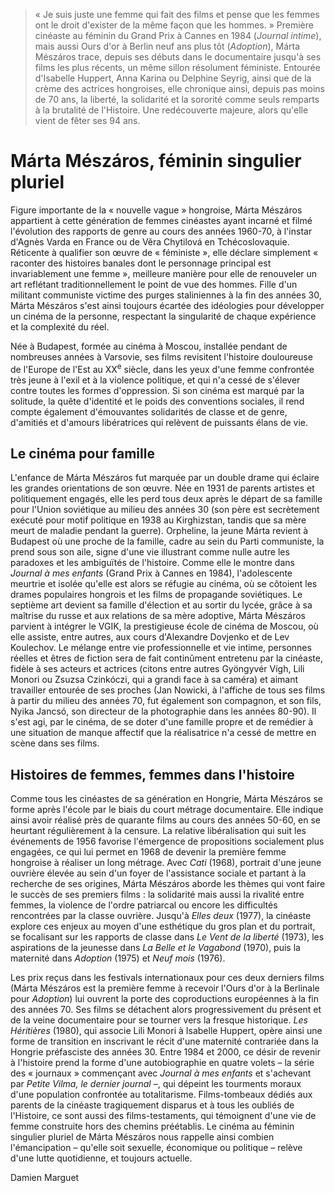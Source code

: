 > « Je suis juste une femme qui fait des films et pense que les femmes ont le droit d'exister de la même façon que les hommes. » Première cinéaste au féminin du Grand Prix à Cannes en 1984 (_Journal intime_), mais aussi Ours d'or à Berlin neuf ans plus tôt (_Adoption_), Márta Mészáros trace, depuis ses débuts dans le documentaire jusqu'à ses films les plus récents, un même sillon résolument féministe. Entourée d'Isabelle Huppert, Anna Karina ou Delphine Seyrig, ainsi que de la crème des actrices hongroises, elle chronique ainsi, depuis pas moins de 70 ans, la liberté, la solidarité et la sororité comme seuls remparts à la brutalité de l'Histoire. Une redécouverte majeure, alors qu'elle vient de fêter ses 94 ans.

# Márta Mészáros, féminin singulier pluriel

Figure importante de la « nouvelle vague » hongroise, Márta Mészáros appartient à cette génération de femmes cinéastes ayant incarné et filmé l'évolution des rapports de genre au cours des années 1960-70, à l'instar d'Agnès Varda en France ou de Věra Chytilová en Tchécoslovaquie. Réticente à qualifier son œuvre de « féministe », elle déclare simplement « raconter des histoires banales dont le personnage principal est invariablement une femme », meilleure manière pour elle de renouveler un art reflétant traditionnellement le point de vue des hommes. Fille d'un militant communiste victime des purges staliniennes à la fin des années 30, Márta Mészáros s'est ainsi toujours écartée des idéologies pour développer un cinéma de la personne, respectant la singularité de chaque expérience et la complexité du réel.

Née à Budapest, formée au cinéma à Moscou, installée pendant de nombreuses années à Varsovie, ses films revisitent l'histoire douloureuse de l'Europe de l'Est au XX<sup>e</sup> siècle, dans les yeux d'une femme confrontée très jeune à l'exil et à la violence politique, et qui n'a cessé de s'élever contre toutes les formes d'oppression. Si son cinéma est marqué par la solitude, la quête d'identité et le poids des conventions sociales, il rend compte également d'émouvantes solidarités de classe et de genre, d'amitiés et d'amours libératrices qui relèvent de puissants élans de vie.

## Le cinéma pour famille

L'enfance de Márta Mészáros fut marquée par un double drame qui éclaire les grandes orientations de son œuvre. Née en 1931 de parents artistes et politiquement engagés, elle les perd tous deux après le départ de sa famille pour l'Union soviétique au milieu des années 30 (son père est secrètement exécuté pour motif politique en 1938 au Kirghizstan, tandis que sa mère meurt de maladie pendant la guerre). Orpheline, la jeune Márta revient à Budapest où une proche de la famille, cadre au sein du Parti communiste, la prend sous son aile, signe d'une vie illustrant comme nulle autre les paradoxes et les ambiguïtés de l'histoire. Comme elle le montre dans _Journal à mes enfants_ (Grand Prix à Cannes en 1984), l'adolescente meurtrie et isolée qu'elle est alors se réfugie au cinéma, où se côtoient les drames populaires hongrois et les films de propagande soviétiques. Le septième art devient sa famille d'élection et au sortir du lycée, grâce à sa maîtrise du russe et aux relations de sa mère adoptive, Márta Mészáros parvient à intégrer le VGIK, la prestigieuse école de cinéma de Moscou, où elle assiste, entre autres, aux cours d'Alexandre Dovjenko et de Lev Koulechov. Le mélange entre vie professionnelle et vie intime, personnes réelles et êtres de fiction sera de fait continûment entretenu par la cinéaste, fidèle à ses acteurs et actrices (citons entre autres Gyöngyvér Vígh, Lili Monori ou Zsuzsa Czinkóczi, qui a grandi face à sa caméra) et aimant travailler entourée de ses proches (Jan Nowicki, à l'affiche de tous ses films à partir du milieu des années 70, fut également son compagnon, et son fils, Nyika Jancsó, son directeur de la photographie dans les années 80-90). Il s'est agi, par le cinéma, de se doter d'une famille propre et de remédier à une situation de manque affectif que la réalisatrice n'a cessé de mettre en scène dans ses films.

## Histoires de femmes, femmes dans l'histoire

Comme tous les cinéastes de sa génération en Hongrie, Márta Mészáros se forme après l'école par le biais du court métrage documentaire. Elle indique ainsi avoir réalisé près de quarante films au cours des années 50-60, en se heurtant régulièrement à la censure. La relative libéralisation qui suit les événements de 1956 favorise l'émergence de propositions socialement plus engagées, ce qui lui permet en 1968 de devenir la première femme hongroise à réaliser un long métrage. Avec _Cati_ (1968), portrait d'une jeune ouvrière élevée au sein d'un foyer de l'assistance sociale et partant à la recherche de ses origines, Márta Mészáros aborde les thèmes qui vont faire le succès de ses premiers films : la solidarité mais aussi la rivalité entre femmes, la violence de l'ordre patriarcal ou encore les difficultés rencontrées par la classe ouvrière. Jusqu'à _Elles deux_ (1977), la cinéaste explore ces enjeux au moyen d'une esthétique du gros plan et du portrait, se focalisant sur les rapports de classe dans _Le Vent de la liberté_ (1973), les aspirations de la jeunesse dans _La Belle et le Vagabond_ (1970), puis la maternité dans _Adoption_ (1975) et _Neuf mois_ (1976).

Les prix reçus dans les festivals internationaux pour ces deux derniers films (Márta Mészáros est la première femme à recevoir l'Ours d'or à la Berlinale pour _Adoption_) lui ouvrent la porte des coproductions européennes à la fin des années 70. Ses films se détachent alors progressivement du présent et de la veine documentaire pour se tourner vers la fresque historique. _Les Héritières_ (1980), qui associe Lili Monori à Isabelle Huppert, opère ainsi une forme de transition en inscrivant le récit d'une maternité contrariée dans la Hongrie préfasciste des années 30. Entre 1984 et 2000, ce désir de revenir à l'histoire prend la forme d'une autobiographie en quatre volets – la série des « journaux » commençant avec _Journal à mes enfants_ et s'achevant par _Petite Vilma, le dernier journal_ –, qui dépeint les tourments moraux d'une population confrontée au totalitarisme. Films-tombeaux dédiés aux parents de la cinéaste tragiquement disparus et à tous les oubliés de l'Histoire, ce sont aussi des films-testaments, qui témoignent d'une vie de femme construite hors des chemins préétablis. Le cinéma au féminin singulier pluriel de Márta Mészáros nous rappelle ainsi combien l'émancipation – qu'elle soit sexuelle, économique ou politique – relève d'une lutte quotidienne, et toujours actuelle.

<div class="author">Damien Marguet</div>
